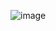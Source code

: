 ![image](https://github.com/Gusttavo-Peres/Jogo-Da-Velha/assets/126910353/1e1a353e-29a6-4dde-8a6d-3d112062d861)
